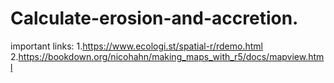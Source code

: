 # Calculate-erosion-and-accretion.
important links: 
1.https://www.ecologi.st/spatial-r/rdemo.html
2.https://bookdown.org/nicohahn/making_maps_with_r5/docs/mapview.html
